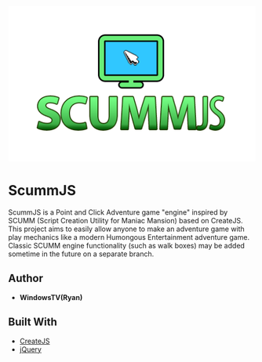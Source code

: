 ![](logo/ScummJS.png)
# ScummJS
ScummJS is a Point and Click Adventure game "engine" inspired by SCUMM (Script Creation Utility for Maniac Mansion) based on CreateJS. This project aims to easily allow anyone to make an adventure game with play mechanics like a modern Humongous Entertainment adventure game. Classic SCUMM engine functionality (such as walk boxes) may be added sometime in the future on a separate branch. 


## Author
* **WindowsTV(Ryan)**

## Built With
* [CreateJS](https://createjs.com/)
* [jQuery](https://jquery.com/)
